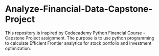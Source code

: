 # Analyze-Financial-Data-Capstone-Project
This repository is inspired by Codecademy Python Financial Course - Capstone Project assignment.   The purpose is to use python programming to calculate Efficient Frontier analytics for stock portfolio and investment optimization. 
